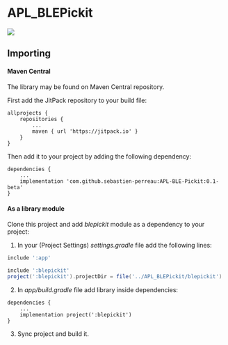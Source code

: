# APL_BLEPickit

[![](https://jitpack.io/v/sebastien-perreau/APL-BLE-Pickit.svg)](https://jitpack.io/#sebastien-perreau/APL-BLE-Pickit)

## Importing

#### Maven Central

The library may be found on Maven Central repository. 

First add the JitPack repository to your build file:

```grovy
allprojects {
    repositories {
        ...
        maven { url 'https://jitpack.io' }
    }
}
```

Then add it to your project by adding the following dependency:

```grovy
dependencies {
    ...
    implementation 'com.github.sebastien-perreau:APL-BLE-Pickit:0.1-beta'
}
```

#### As a library module

Clone this project and add *blepickit* module as a dependency to your project:

1. In your (Project Settings) *settings.gradle* file add the following lines:

```groovy
include ':app'

include ':blepickit'
project(':blepickit').projectDir = file('../APL_BLEPickit/blepickit')
```

2. In *app/build.gradle* file add library inside dependencies:

```grovy
dependencies {
    ...
    implementation project(':blepickit')
}
```

3. Sync project and build it.
 
